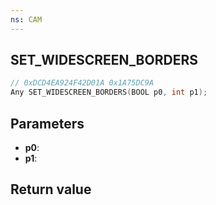 ```yaml
---
ns: CAM
---
```

## SET_WIDESCREEN_BORDERS

```c
// 0xDCD4EA924F42D01A 0x1A75DC9A
Any SET_WIDESCREEN_BORDERS(BOOL p0, int p1);
```


## Parameters
* **p0**: 
* **p1**: 

## Return value
